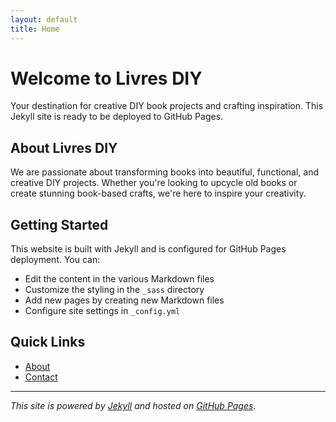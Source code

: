 ```yaml
---
layout: default
title: Home
---
```


# Welcome to Livres DIY

Your destination for creative DIY book projects and crafting inspiration. This Jekyll site is ready to be deployed to GitHub Pages.

## About Livres DIY

We are passionate about transforming books into beautiful, functional, and creative DIY projects. Whether you're looking to upcycle old books or create stunning book-based crafts, we're here to inspire your creativity.

## Getting Started

This website is built with Jekyll and is configured for GitHub Pages deployment. You can:

- Edit the content in the various Markdown files
- Customize the styling in the `_sass` directory
- Add new pages by creating new Markdown files
- Configure site settings in `_config.yml`

## Quick Links

- [About](/about/)
- [Contact](/contact/)

---

*This site is powered by [Jekyll](https://jekyllrb.com/) and hosted on [GitHub Pages](https://pages.github.com/).*
